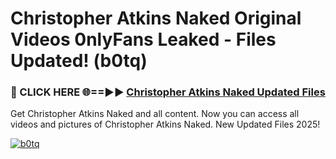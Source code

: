 # Christopher Atkins Naked Original Videos 0nlyFans Leaked - Files Updated! (b0tq)

<h3>🔴 CLICK HERE 🌐==►► <a href="https://tinyurl.com/yckcrads" rel="nofollow">Christopher Atkins Naked Updated Files</a></h3>

Get Christopher Atkins Naked and all content. Now you can access all videos and pictures of Christopher Atkins Naked. New Updated Files 2025!

[![b0tq](https://i.imgur.com/hpKpOFt.gif)](https://tinyurl.com/yckcrads)
